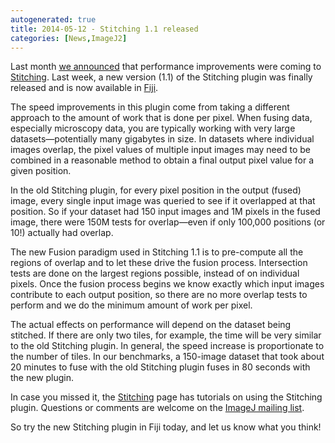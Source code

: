 ```yaml
---
autogenerated: true
title: 2014-05-12 - Stitching 1.1 released
categories: [News,ImageJ2]
---
```


Last month [we announced](/news/2014-04-07-stitching-in-fiji-ij2) that performance improvements were coming to [Stitching](/plugins/image-stitching). Last week, a new version (1.1) of the Stitching plugin was finally released and is now available in [Fiji](/software/fiji).

The speed improvements in this plugin come from taking a different approach to the amount of work that is done per pixel. When fusing data, especially microscopy data, you are typically working with very large datasets—potentially many gigabytes in size. In datasets where individual images overlap, the pixel values of multiple input images may need to be combined in a reasonable method to obtain a final output pixel value for a given position.

In the old Stitching plugin, for every pixel position in the output (fused) image, every single input image was queried to see if it overlapped at that position. So if your dataset had 150 input images and 1M pixels in the fused image, there were 150M tests for overlap—even if only 100,000 positions (or 10!) actually had overlap.

The new Fusion paradigm used in Stitching 1.1 is to pre-compute all the regions of overlap and to let these drive the fusion process. Intersection tests are done on the largest regions possible, instead of on individual pixels. Once the fusion process begins we know exactly which input images contribute to each output position, so there are no more overlap tests to perform and we do the minimum amount of work per pixel.

The actual effects on performance will depend on the dataset being stitched. If there are only two tiles, for example, the time will be very similar to the old Stitching plugin. In general, the speed increase is proportionate to the number of tiles. In our benchmarks, a 150-image dataset that took about 20 minutes to fuse with the old Stitching plugin fuses in 80 seconds with the new plugin.

In case you missed it, the [Stitching](/plugins/image-stitching) page has tutorials on using the Stitching plugin. Questions or comments are welcome on the [ImageJ mailing list](/help/mailing-lists).

So try the new Stitching plugin in Fiji today, and let us know what you think!

 
